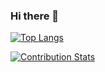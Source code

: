 ### Hi there 👋


[![Top Langs](https://github-readme-stats.vercel.app/api/top-langs/?username=rainierio)](https://github.com/rainierio/github-readme-stats)

[![Contribution Stats](https://github-contribution-stats.vercel.app/api/?username=rainierio)](https://github.com/rainierio/github-contribution-stats/)

